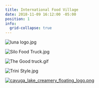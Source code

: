 ```yaml
---
title: International Food Village
date: 2018-11-09 16:12:00 -05:00
position: 1
info:
  grid-collapse: true
---
```


![luna logo.jpg](/uploads/luna%20logo.jpg)

![Silo Food Truck.jpg](/uploads/Silo%20Food%20Truck.jpg)

![The Good truck.gif](/uploads/The%20Good%20truck.gif)

![Trini Style.jpg](/uploads/Trini%20Style.jpg)

[![cayuga_lake_creamery_floating_logo.png](/uploads/cayuga_lake_creamery_floating_logo.png)](http://cayugalakecreamery.com/)